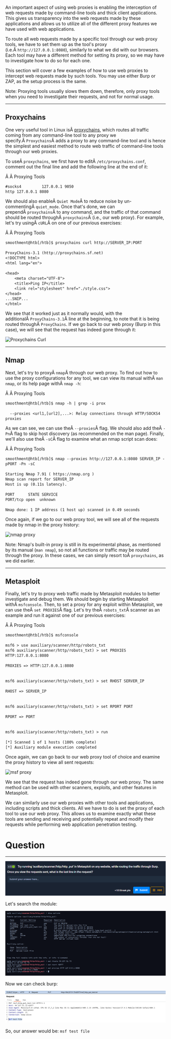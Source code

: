 ﻿An important aspect of using web proxies is enabling the interception of web requests made by command-line tools and thick client applications. This gives us transparency into the web requests made by these applications and allows us to utilize all of the different proxy features we have used with web applications.

To route all web requests made by a specific tool through our web proxy tools, we have to set them up as the tool's proxy (i.e.Â `http://127.0.0.1:8080`), similarly to what we did with our browsers. Each tool may have a different method for setting its proxy, so we may have to investigate how to do so for each one.

This section will cover a few examples of how to use web proxies to intercept web requests made by such tools. You may use either Burp or ZAP, as the setup process is the same.

Note: Proxying tools usually slows them down, therefore, only proxy tools when you need to investigate their requests, and not for normal usage.

---

## Proxychains

One very useful tool in Linux isÂ [proxychains](https://github.com/haad/proxychains), which routes all traffic coming from any command-line tool to any proxy we specify.Â `Proxychains`Â adds a proxy to any command-line tool and is hence the simplest and easiest method to route web traffic of command-line tools through our web proxies.

To useÂ `proxychains`, we first have to editÂ `/etc/proxychains.conf`, comment out the final line and add the following line at the end of it:

Â Â Proxying Tools

```shell-session
#socks4         127.0.0.1 9050
http 127.0.0.1 8080
```

We should also enableÂ `Quiet Mode`Â to reduce noise by un-commentingÂ `quiet_mode`. Once that's done, we can prependÂ `proxychains`Â to any command, and the traffic of that command should be routed throughÂ `proxychains`Â (i.e., our web proxy). For example, let's try usingÂ `cURL`Â on one of our previous exercises:

Â Â Proxying Tools

```shell-session
smoothment@htb[/htb]$ proxychains curl http://SERVER_IP:PORT

ProxyChains-3.1 (http://proxychains.sf.net)
<!DOCTYPE html>
<html lang="en">

<head>
    <meta charset="UTF-8">
    <title>Ping IP</title>
    <link rel="stylesheet" href="./style.css">
</head>
...SNIP...
</html>    
```

We see that it worked just as it normally would, with the additionalÂ `ProxyChains-3.1`Â line at the beginning, to note that it is being routed throughÂ `ProxyChains`. If we go back to our web proxy (Burp in this case), we will see that the request has indeed gone through it:

![Proxychains Curl](https://academy.hackthebox.com/storage/modules/110/proxying_proxychains_curl.jpg)

---

## Nmap

Next, let's try to proxyÂ `nmap`Â through our web proxy. To find out how to use the proxy configurations for any tool, we can view its manual withÂ `man nmap`, or its help page withÂ `nmap -h`:

Â Â Proxying Tools

```shell-session
smoothment@htb[/htb]$ nmap -h | grep -i prox

  --proxies <url1,[url2],...>: Relay connections through HTTP/SOCKS4 proxies
```

As we can see, we can use theÂ `--proxies`Â flag. We should also add theÂ `-Pn`Â flag to skip host discovery (as recommended on the man page). Finally, we'll also use theÂ `-sC`Â flag to examine what an nmap script scan does:

Â Â Proxying Tools

```shell-session
smoothment@htb[/htb]$ nmap --proxies http://127.0.0.1:8080 SERVER_IP -pPORT -Pn -sC

Starting Nmap 7.91 ( https://nmap.org )
Nmap scan report for SERVER_IP
Host is up (0.11s latency).

PORT      STATE SERVICE
PORT/tcp open  unknown

Nmap done: 1 IP address (1 host up) scanned in 0.49 seconds
```

Once again, if we go to our web proxy tool, we will see all of the requests made by nmap in the proxy history:

![nmap proxy](https://academy.hackthebox.com/storage/modules/110/proxying_nmap.jpg)

Note: Nmap's built-in proxy is still in its experimental phase, as mentioned by its manual (`man nmap`), so not all functions or traffic may be routed through the proxy. In these cases, we can simply resort toÂ `proxychains`, as we did earlier.

---

## Metasploit

Finally, let's try to proxy web traffic made by Metasploit modules to better investigate and debug them. We should begin by starting Metasploit withÂ `msfconsole`. Then, to set a proxy for any exploit within Metasploit, we can use theÂ `set PROXIES`Â flag. Let's try theÂ `robots_txt`Â scanner as an example and run it against one of our previous exercises:

Â Â Proxying Tools

```shell-session
smoothment@htb[/htb]$ msfconsole

msf6 > use auxiliary/scanner/http/robots_txt
msf6 auxiliary(scanner/http/robots_txt) > set PROXIES HTTP:127.0.0.1:8080

PROXIES => HTTP:127.0.0.1:8080


msf6 auxiliary(scanner/http/robots_txt) > set RHOST SERVER_IP

RHOST => SERVER_IP


msf6 auxiliary(scanner/http/robots_txt) > set RPORT PORT

RPORT => PORT


msf6 auxiliary(scanner/http/robots_txt) > run

[*] Scanned 1 of 1 hosts (100% complete)
[*] Auxiliary module execution completed
```

Once again, we can go back to our web proxy tool of choice and examine the proxy history to view all sent requests:

![msf proxy](https://academy.hackthebox.com/storage/modules/110/proxying_msf.jpg)

We see that the request has indeed gone through our web proxy. The same method can be used with other scanners, exploits, and other features in Metasploit.

We can similarly use our web proxies with other tools and applications, including scripts and thick clients. All we have to do is set the proxy of each tool to use our web proxy. This allows us to examine exactly what these tools are sending and receiving and potentially repeat and modify their requests while performing web application penetration testing.

# Question
---

![Pasted image 20250124103606.png](../../../IMAGES/Pasted%20image%2020250124103606.png)

Let's search the module:

![Pasted image 20250124103920.png](../../../IMAGES/Pasted%20image%2020250124103920.png)

Now we can check burp:

![Pasted image 20250124104001.png](../../../IMAGES/Pasted%20image%2020250124104001.png)

So, our answer would be: `msf test file`

